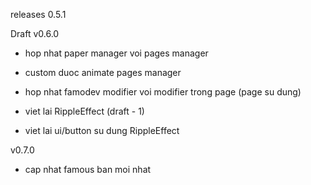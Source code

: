 releases 0.5.1

Draft
v0.6.0
- hop nhat paper manager voi pages manager
- custom duoc animate pages manager
- hop nhat famodev modifier voi modifier trong page (page su dung)

- viet lai RippleEffect (draft - 1)
- viet lai ui/button su dung RippleEffect

v0.7.0
 - cap nhat famous ban moi nhat
